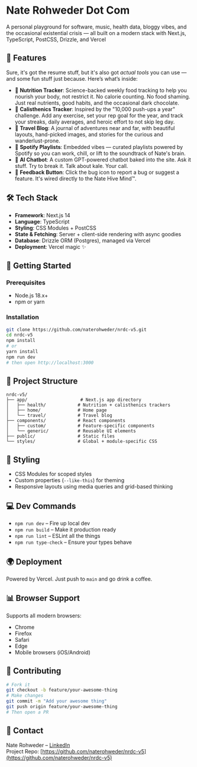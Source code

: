 # Nate Rohweder Dot Com

A personal playground for software, music, health data, bloggy vibes, and the occasional existential crisis — all built on a modern stack with Next.js, TypeScript, PostCSS, Drizzle, and Vercel

## 🧹 Features

Sure, it's got the resume stuff, but it's also got *actual tools* you can use — and some fun stuff just because. Here’s what’s inside:

- 🥦 **Nutrition Tracker**: Science-backed weekly food tracking to help you nourish your body, not restrict it. No calorie counting. No food shaming. Just real nutrients, good habits, and the occasional dark chocolate.
- 💪 **Calisthenics Tracker**: Inspired by the "10,000 push-ups a year" challenge. Add any exercise, set your rep goal for the year, and track your streaks, daily averages, and heroic effort to not skip leg day.
- 🗽 **Travel Blog**: A journal of adventures near and far, with beautiful layouts, hand-picked images, and stories for the curious and wanderlust-prone.
- 🎵 **Spotify Playlists**: Embedded vibes — curated playlists powered by Spotify so you can work, chill, or lift to the soundtrack of Nate's brain.
- 🤖 **AI Chatbot**: A custom GPT-powered chatbot baked into the site. Ask it stuff. Try to break it. Talk about kale. Your call.
- 🐞 **Feedback Button**: Click the bug icon to report a bug or suggest a feature. It's wired directly to the Nate Hive Mind™.

## 🛠️ Tech Stack

- **Framework**: Next.js 14  
- **Language**: TypeScript  
- **Styling**: CSS Modules + PostCSS
- **State & Fetching**: Server + client-side rendering with async goodies  
- **Database**: Drizzle ORM (Postgres), managed via Vercel  
- **Deployment**: Vercel magic ✨

## 🚀 Getting Started

### Prerequisites

- Node.js 18.x+
- npm or yarn

### Installation

```bash
git clone https://github.com/naterohweder/nrdc-v5.git
cd nrdc-v5
npm install
# or
yarn install
npm run dev
# then open http://localhost:3000
```

## 📁 Project Structure

```
nrdc-v5/
├── app/                    # Next.js app directory
│   ├── health/            # Nutrition + calisthenics trackers
│   ├── home/              # Home page
│   └── travel/            # Travel blog
├── components/            # React components
│   ├── custom/            # Feature-specific components
│   └── generic/           # Reusable UI elements
├── public/                # Static files
└── styles/                # Global + module-specific CSS
```

## 🎨 Styling

- CSS Modules for scoped styles  
- Custom properties (`--like-this`) for theming  
- Responsive layouts using media queries and grid-based thinking  

## 💻 Dev Commands

- `npm run dev` – Fire up local dev  
- `npm run build` – Make it production ready  
- `npm run lint` – ESLint all the things  
- `npm run type-check` – Ensure your types behave  

## 🌍 Deployment

Powered by Vercel. Just push to `main` and go drink a coffee.

## 📊 Browser Support

Supports all modern browsers:

- Chrome  
- Firefox  
- Safari  
- Edge  
- Mobile browsers (iOS/Android)

## 🤝 Contributing

```bash
# Fork it
git checkout -b feature/your-awesome-thing
# Make changes
git commit -m "Add your awesome thing"
git push origin feature/your-awesome-thing
# Then open a PR
```

## 📩 Contact

Nate Rohweder – [LinkedIn](https://www.linkedin.com/in/naterohweder/)  
Project Repo: [https://github.com/naterohweder/nrdc-v5](https://github.com/naterohweder/nrdc-v5)

